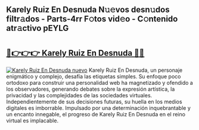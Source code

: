 ## Karely Ruiz En Desnuda N𝚞𝚎vos desn𝚞dos filtr𝚊dos - Parts-4rr F𝚘tos vid𝚎o - C𝚘ntenido atr𝚊ctivo pEYLG

# <h2><a href="http://mb7fyk.tromn.icu/?c=Karely+Ruiz+En+Desnuda">🔗👉👉👉 Karely Ruiz En Desnuda 🔗🔗</a></h2>

[![Karely Ruiz En Desnuda nuevo](https://i.imgur.com/pEAQMta.gif)](http://mb7fyk.tromn.icu/?c=Karely+Ruiz+En+Desnuda)
Karely Ruiz En Desnuda, un personaje enigmático y complejo, desafía las etiquetas simples. Su enfoque poco ortodoxo para construir una personalidad web ha magnetizado y ofendido a los observadores, generando debates sobre la expresión artística, la privacidad y las complejidades de las sociedades virtuales. Independientemente de sus decisiones futuras, su huella en los medios digitales es imborrable. Impulsado por una determinación inquebrantable y un encanto innegable, el progreso de Karely Ruiz En Desnuda en el reino virtual es implacable.
